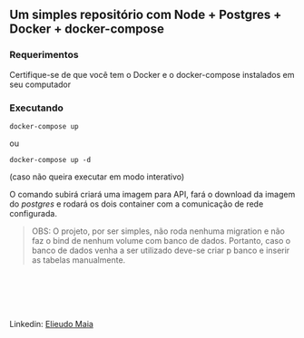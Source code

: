 ## Um simples repositório com Node + Postgres + Docker + docker-compose

### Requerimentos
Certifique-se de que você tem o Docker e o docker-compose instalados em seu computador

### Executando
`docker-compose up`

ou

`docker-compose up -d`

(caso não queira executar em modo interativo)


O comando subirá criará uma imagem para API, fará o download da imagem do *postgres* e rodará os dois container com a comunicação de rede configurada.

> OBS: O projeto, por ser simples, não roda nenhuma migration e não faz o bind de nenhum volume com banco de dados. Portanto, caso o banco de dados venha a ser utilizado deve-se criar p banco e inserir as tabelas manualmente.


<br />
<br />
<br />
<br />

Linkedin: [Elieudo Maia](https://www.linkedin.com/in/elieudo-maia-871123141/)